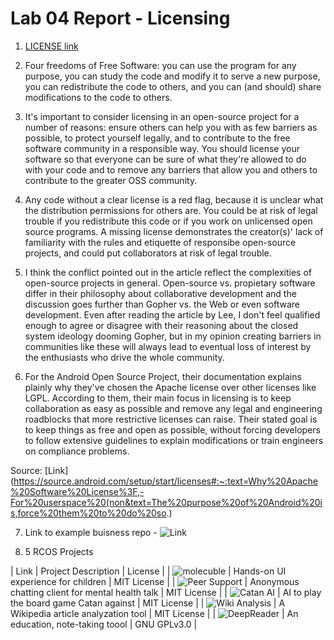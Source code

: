 # Lab 04 Report - Licensing

1. [LICENSE link](LICENSE.md)

2. Four freedoms of Free Software: you can use the program for any purpose, you can study the code and modify it to serve a new purpose, you can redistribute the code to others, and you can (and should) share modifications to the code to others.

3. It's important to consider licensing in an open-source project for a number of reasons: ensure others can help you with as few barriers as possible, to protect yourself legally, and to contribute to the free software community in a responsible way. You should license your software so that everyone can be sure of what they're allowed to do with your code and to remove any barriers that allow you and others to contribute to the greater OSS community.

4. Any code without a clear license is a red flag, because it is unclear what the distribution permissions for others are. You could be at risk of legal trouble if you redistribute this code or if you work on unlicensed open source programs. A missing license demonstrates the creator(s)' lack of familiarity with the rules and etiquette of responsibe open-source projects, and could put collaborators at risk of legal trouble.

5. I think the conflict pointed out in the article reflect the complexities of open-source projects in general. Open-source vs. propietary software differ in their philosophy about collaborative development and the discussion goes further than Gopher vs. the Web or even software development. Even after reading the article by Lee, I don't feel qualified enough to agree or disagree with their reasoning about the closed system ideology dooming Gopher, but in my opinion creating barriers in communities like these will always lead to eventual loss of interest by the enthusiasts who drive the whole community.

6. For the Android Open Source Project, their documentation explains plainly why they've chosen the Apache license over other licenses like LGPL. According to them, their main focus in licensing is to keep collaboration as easy as possible and remove any legal and engineering roadblocks that more restrictive licenses can raise. Their stated goal is to keep things as free and open as possible, without forcing developers to follow extensive guidelines to explain modifications or train engineers on compliance problems.

Source: [Link](https://source.android.com/setup/start/licenses#:~:text=Why%20Apache%20Software%20License%3F,-For%20userspace%20(non&text=The%20purpose%20of%20Android%20is,force%20them%20to%20do%20so.)

7. Link to example buisness repo - ![Link](https://github.com/ryantk3nt/lab4business)

8. 5 RCOS Projects


| Link | Project Description | License |
| ![molecuble](https://github.com/djpetti/molecube) | Hands-on UI experience for children | MIT License |
| ![Peer Support](https://github.com/IanSteenstra/PeerSupport) | Anonymous chatting client for mental health talk | MIT License |
| ![Catan AI](https://github.com/justinchen673/catan-ai) | AI to play the board game Catan against | MIT License |
| ![Wiki Analysis](https://github.com/harrdarbo/wikianalysis) | A Wikipedia article analyzation tool | MIT License |
| ![DeepReader](https://github.com/shanalily/DeepReader) | An education, note-taking toool | GNU GPLv3.0 |
